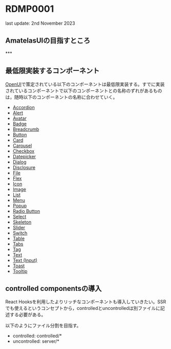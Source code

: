 # RDMP0001
last update: 2nd November 2023
## AmatelasUIの目指すところ
\*\*\*

## 最低限実装するコンポーネント
[OpenUI](https://open-ui.org)で策定されている以下のコンポーネントは最低限実装する。すでに実装されているコンポーネントで以下のコンポーネントとの名称のずれがあるものは，随時以下のコンポーネントの名称に合わせていく。

- [Accordion](https://open-ui.org/components/accordion.research)       
- [Alert](https://open-ui.org/components/alert.research)               
- [Avatar](https://open-ui.org/components/avatar.research)             
- [Badge](https://open-ui.org/components/badge.research)               
- [Breadcrumb](https://open-ui.org/components/breadcrumb.research)     
- [Button](https://open-ui.org/components/button)                      
- [Card](https://open-ui.org/components/card.research)                 
- [Carousel](https://open-ui.org/components/carousel.research)         
- [Checkbox](https://open-ui.org/components/checkbox.research)         
- [Datepicker](https://open-ui.org/components/datepicker.research)     
- [Dialog](https://open-ui.org/components/dialog.research)             
- [Disclosure](https://open-ui.org/components/disclosure.research)     
- [File](https://open-ui.org/components/file.research)                 
- [Flex](https://open-ui.org/components/flex.research)                 
- [Icon](https://open-ui.org/components/icon.research)                 
- [Image](https://open-ui.org/components/image.research)               
- [List](https://open-ui.org/components/list.research)                 
- [Menu](https://open-ui.org/components/menu.research)                 
- [Popup](https://open-ui.org/components/popup.research)               
- [Radio Button](https://open-ui.org/components/radio-button.research) 
- [Select](https://open-ui.org/components/select.research)             
- [Skeleton](https://open-ui.org/components/skeleton.research)         
- [Slider](https://open-ui.org/components/slider.research)             
- [Switch](https://open-ui.org/components/switch)                      
- [Table](https://open-ui.org/components/table.research)               
- [Tabs](https://open-ui.org/components/tabs.research)                 
- [Tag](https://open-ui.org/components/tag)                            
- [Text](https://open-ui.org/components/text)                          
- [Text (Input)](https://open-ui.org/components/inputtext.research)    
- [Toast](https://open-ui.org/components/toast.research)               
- [Tooltip](https://open-ui.org/components/tooltip.research)           

## controlled componentsの導入

React Hooksを利用したよりリッチなコンポーネントも導入していきたい。SSRでも使えるというコンセプトから，controlledとuncontrolledは別ファイルに記述する必要がある。

以下のようにファイル分割を目指す。
- controlled: controlled/*
- uncontrolled: server/*
